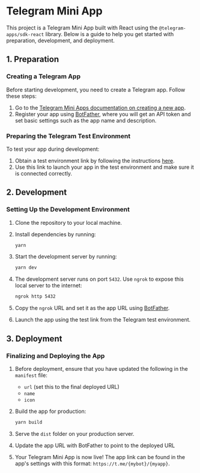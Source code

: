 # Telegram Mini App

This project is a Telegram Mini App built with React using the `@telegram-apps/sdk-react` library. Below is a guide to help you get started with preparation, development, and deployment.

## 1. Preparation

### Creating a Telegram App

Before starting development, you need to create a Telegram app. Follow these steps:

1. Go to the [Telegram Mini Apps documentation on creating a new app](https://docs.telegram-mini-apps.com/platform/creating-new-app).
2. Register your app using [BotFather](https://t.me/BotFather), where you will get an API token and set basic settings such as the app name and description.

### Preparing the Telegram Test Environment

To test your app during development:

1. Obtain a test environment link by following the instructions [here](https://docs.telegram-mini-apps.com/platform/getting-app-link).
2. Use this link to launch your app in the test environment and make sure it is connected correctly.

## 2. Development

### Setting Up the Development Environment

1. Clone the repository to your local machine.
2. Install dependencies by running:

   ```bash
   yarn
   ```

3. Start the development server by running:

   ```bash
   yarn dev
   ```

4. The development server runs on port `5432`. Use `ngrok` to expose this local server to the internet:

   ```bash
   ngrok http 5432
   ```

5. Copy the `ngrok` URL and set it as the app URL using [BotFather](https://t.me/BotFather).

6. Launch the app using the test link from the Telegram test environment.

## 3. Deployment

### Finalizing and Deploying the App

1. Before deployment, ensure that you have updated the following in the `manifest` file:

   - `url` (set this to the final deployed URL)
   - `name`
   - `icon`

2. Build the app for production:

   ```bash
   yarn build
   ```

3. Serve the `dist` folder on your production server.

4. Update the app URL with BotFather to point to the deployed URL

5. Your Telegram Mini App is now live! The app link can be found in the app's settings with this format: `https://t.me/{mybot}/{myapp}`.
